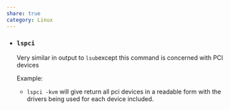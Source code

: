 ```yaml
---
share: true
category: Linux
---
```

- ### `lspci`

  Very similar in output to `lsub`except this command is concerned with PCI devices

  Example:

  - `lspci -kvm` will give return all pci devices in a readable form with the drivers being used for each device included.
